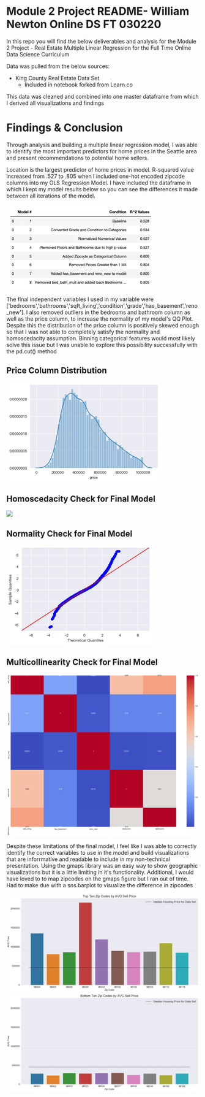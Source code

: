 # Module 2 Project README- William Newton Online DS FT 030220

In this repo you will find the below deliverables and analysis for the Module 2 Project - Real Estate Multiple Linear Regression for the Full Time Online Data Science Curriculum

Data was pulled from the below sources:

- King County Real Estate Data Set
    - Included in notebook forked from Learn.co
    
This data was cleaned and combined into one master dataframe from which I derived all visualizations and findings

# Findings & Conclusion

Through analysis and building a multiple linear regression model, I was able to identify the most important predictors for home prices in the Seattle area and present recommendations to potential home sellers. 

Location is the largest predictor of home prices in model. R-squared value increased from .527 to .805 when I included one-hot encoded zipcode columns into my OLS Regression Model. I have included the dataframe in which I kept my model results below so you can see the differences it made between all iterations of the model. 

<img src='/figures/model_results.png' />

The final independent variables I used in my variable were ['bedrooms','bathrooms','sqft_living','condition','grade','has_basement','reno_new']. I also removed outliers in the bedrooms and bathroom column as well as the price column, to increase the normality of my model's QQ Plot. Despite this the distribution of the price column is positively skewed enough so that I was not able to completely satisfy the normality and homoscedacity assumption. Binning categorical features would most likely solve this issue but I was unable to explore this possibility successfully with the pd.cut() method

## Price Column Distribution

<img src='/figures/price_distro.png' />

## Homoscedacity Check for Final Model

<img src='/figures/homosched_check.png' />

## Normality Check for Final Model

<img src='/figures/norm_check.png' />

## Multicollinearity Check for Final Model

<img src='/figures/multi_check.png' />

Despite these limitations of the final model, I feel like I was able to correctly identify the correct variables to use in the model and build visualizations that are inforrmative and readable to include in my non-technical presentation. Using the gmaps library was an easy way to show geographic visualizations but it is a little limiting in it's functionality. Additional, I would have loved to to map zipcodes on the gmaps figure but I ran out of time. Had to make due with a sns.barplot to visualize the difference in zipcodes

<img src='/figures/top_ten.png' />

<img src='/figures/bottom_ten.png' />